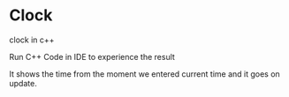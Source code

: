 # Clock

clock in c++

Run C++ Code in IDE to experience the result

It shows the time from the moment we entered current time and it goes on update.
